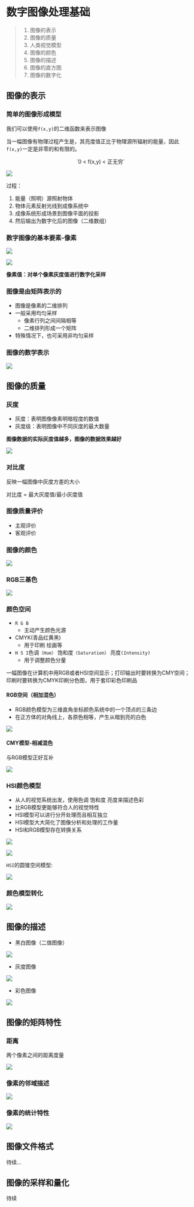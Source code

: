 # 数字图像处理基础

> 1. 图像的表示
> 2. 图像的质量
> 3. 人类视觉模型
> 4. 图像的颜色
> 5. 图像的描述
> 6. 图像的直方图
> 7. 图像的数字化

## 图像的表示

### 简单的图像形成模型

我们可以使用`f(x,y)`的二维函数来表示图像

当一幅图像有物理过程产生是，其亮度值正比于物理源所辐射的能量，因此`f(x,y)`一定是非零的和有限的。

<p align="center">`0 < f(x,y) < 正无穷`</p>

![](../media/04_物体成像过程.png)

过程：

1. 能量（照明）源照射物体
2. 物体元素反射光线到成像系统中
3. 成像系统形成场景到图像平面的投影
4. 然后输出为数字化后的图像（二维数组）

### 数字图像的基本要素-像素

![](../media/05_图像的像素.png)

![](../media/06_图像的像素坐标.png)

**像素值：对单个像素灰度值进行数字化采样**

### 图像是由矩阵表示的

- 图像是像素的二维排列
- 一般采用均匀采样
  - 像素行列之间间隔相等
  - 二维排列形成一个矩阵
- 特殊情况下，也可采用非均匀采样

### 图像的数学表示

![](../media/07_图像的数学表示.png)

## 图像的质量

### 灰度

- 灰度：表明图像像素明暗程度的数值
- 灰度级：表明图像中不同灰度的最大数量

**图像数据的实际灰度值越多，图像的数据效果越好**

![](../media/08_图像的质量.png)

### 对比度

反映一幅图像中灰度方差的大小

对比度 = 最大灰度值/最小灰度值

### 图像质量评价

- 主观评价
- 客观评价

### 图像的颜色

![](../media/09_图像的颜色.png)

### RGB三基色

![](../media/10_三基色.png)

### 颜色空间

- `R G B`
  - 主动产生颜色光源
- CMYK(青品红黄黑)
  - 用于印刷 绘画等
- `H S I`色调`（Hue）` 饱和度`（Saturation）` 亮度`(Intensity)`
  - 用于调整颜色分量

一幅图像在计算机中用RGB或者HSI空间显示；打印输出时要转换为CMY空间；印刷时要转换为CMYK印刷分色图，用于套印彩色印刷品

#### RGB空间（相加混色）

- RGB颜色模型为三维直角坐标颜色系统中的一个顶点的三条边
- 在正方体的对角线上，各原色相等，产生从暗到亮的白色

![](../media/11_RGB三基色.png)

#### CMY模型-相减混色

与RGB模型正好互补

![](../media/12_模型互补.png)

### HSI颜色模型

- 从人的视觉系统出发，使用色调 饱和度 亮度来描述色彩
- 比RGB模型更能够符合人的视觉特性
- HSI模型可以进行分开处理而且相互独立
- HSI模型大大简化了图像分析和处理的工作量
- HSI和RGB模型存在转换关系

![](../media/13_IS.png)

![](../media/14_HSI.png)

`HSI`的圆锥空间模型:

![](../media/15_HSI圆锥空间模型.png)

### 颜色模型转化

![](../media/16_颜色模型转化.png)

## 图像的描述

- 黑白图像（二值图像）

![](../media/17_二值图像.png)

- 灰度图像

![](../media/18_灰度图像.png)

- 彩色图像

![](../media/19_彩色图像.png)

## 图像的矩阵特性

### 距离

两个像素之间的距离度量

![](../media/20_距离度量.png)

### 像素的邻域描述

![](../media/21_像素邻域.png)

### 像素的统计特性

![](../media/22_像素统计.png)

## 图像文件格式

待续...

## 图像的采样和量化

待续

